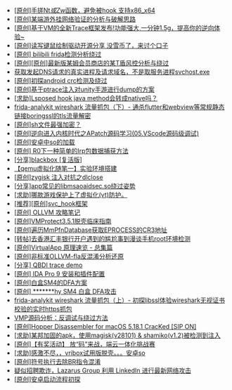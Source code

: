 + [[原创]手搓Nt*或Zw*函数，避免被hook 支持x86_x64](https://bbs.kanxue.com/thread-284264.htm)
+ [[原创]某端游外挂网络验证的分析与破解思路](https://bbs.kanxue.com/thread-286748.htm)
+ [[原创]基于VM的全新Trace框架发布!功能强大,一分钟1.5g，提高你的逆向体验~](https://bbs.kanxue.com/thread-285471.htm)
+ [[原创]读写键鼠绘制驱动开源分享 没雪币了，来讨个口子](https://bbs.kanxue.com/thread-286756.htm)
+ [[原创] bilibili frida检测分析绕过](https://bbs.kanxue.com/thread-285893.htm)
+ [[原创][原创]最新版某姆会员商店的某T盾风控分析与绕过](https://bbs.kanxue.com/thread-286243.htm)
+ [获取发起DNS请求的真实进程及请求域名，不是取服务进程svchost.exe](https://bbs.kanxue.com/thread-286593.htm)
+ [[原创]初探android crc检测及绕过](https://bbs.kanxue.com/thread-285790.htm)
+ [[原创]基于ptrace注入对unity手游进行dump的方案](https://bbs.kanxue.com/thread-286222.htm)
+ [[求助]Lsposed hook java method会转成native吗？](https://bbs.kanxue.com/thread-285751.htm)
+ [frida-analykit   wireshark 流量抓包（下）- 通杀flutter和webview等常规静态链接boringssl的tls流量解密](https://bbs.kanxue.com/thread-286620.htm)
+ [[原创]sh文件最强加密？](https://bbs.kanxue.com/thread-286144.htm)
+ [[原创]逆向进入内核时代之APatch源码学习(05.VScode源码级调试)](https://bbs.kanxue.com/thread-284346.htm)
+ [[原创]安卓中so的加载](https://bbs.kanxue.com/thread-286004.htm)
+ [[原创] R0下一种简单的Irp包数据捕获方法](https://bbs.kanxue.com/thread-285317.htm)
+ [[分享]blackbox [复活版]](https://bbs.kanxue.com/thread-286308.htm)
+ [【qemu虚拟化随笔一】实验环境搭建](https://bbs.kanxue.com/thread-281666.htm)
+ [[原创]zygisk 注入对抗之dlclose](https://bbs.kanxue.com/thread-286801.htm)
+ [[分享]app常见的libmsaoaidsec.so绕过姿势](https://bbs.kanxue.com/thread-286784.htm)
+ [[求助]哪款游戏保护上了虚拟化(vt)防护。](https://bbs.kanxue.com/thread-284987.htm)
+ [[推荐][原创]svc_hook框架](https://bbs.kanxue.com/thread-284713.htm)
+ [[原创] OLLVM 攻略笔记](https://bbs.kanxue.com/thread-286256.htm)
+ [[原创]VMProtect3.5.1脱壳临床指南](https://bbs.kanxue.com/thread-286780.htm)
+ [[原创]遍历MmPfnDatabase获取EPROCESS的CR3地址](https://bbs.kanxue.com/thread-286598.htm)
+ [[转帖]去香港汇丰银行开户遇到的尴尬事到漫谈手机root环境检测](https://bbs.kanxue.com/thread-285754.htm)
+ [[原创]VirtualApp 原理速览 - 总集篇](https://bbs.kanxue.com/thread-286728.htm)
+ [[原创]非标准OLLVM-fla反混淆分析还原](https://bbs.kanxue.com/thread-286549.htm)
+ [[分享] QBDI trace demo](https://bbs.kanxue.com/thread-285857.htm)
+ [[原创] IDA Pro 9 安装和插件配置](https://bbs.kanxue.com/thread-285604.htm)
+ [[原创]白盒SM4的DFA方案](https://bbs.kanxue.com/thread-285292.htm)
+ [[原创] *******hy SM4 白盒 DFA攻击](https://bbs.kanxue.com/thread-285313.htm)
+ [frida-analykit   wireshark 流量抓包（上）- 初探libssl体验wireshark无视证书校验的实时https抓包](https://bbs.kanxue.com/thread-286510.htm)
+ [VMP源码分析：反调试与绕过方法](https://bbs.kanxue.com/thread-282244.htm)
+ [[原创]Hopper Disassembler for macOS 5.18.1 CracKed [SIP ON]](https://bbs.kanxue.com/thread-286687.htm)
+ [[求助]某邦加固的apk，使用magisk(v28101) & shamiko(v1.2)被检测到注入](https://bbs.kanxue.com/thread-284946.htm)
+ [[原创]【有奖活动】 放“码”来战，端云一体化挑战赛](https://bbs.kanxue.com/thread-286805.htm)
+ [[求助]感激不尽，，vribox试用版脱壳。。。安卓so](https://bbs.kanxue.com/thread-286154.htm)
+ [[原创]符号执行去除BR指令混淆](https://bbs.kanxue.com/thread-280737.htm)
+ [疑似招聘欺诈，Lazarus Group 利用 LinkedIn 进行最新网络攻击](https://bbs.kanxue.com/thread-286807.htm)
+ [[原创]安卓启动流程初探](https://bbs.kanxue.com/thread-285949.htm)
